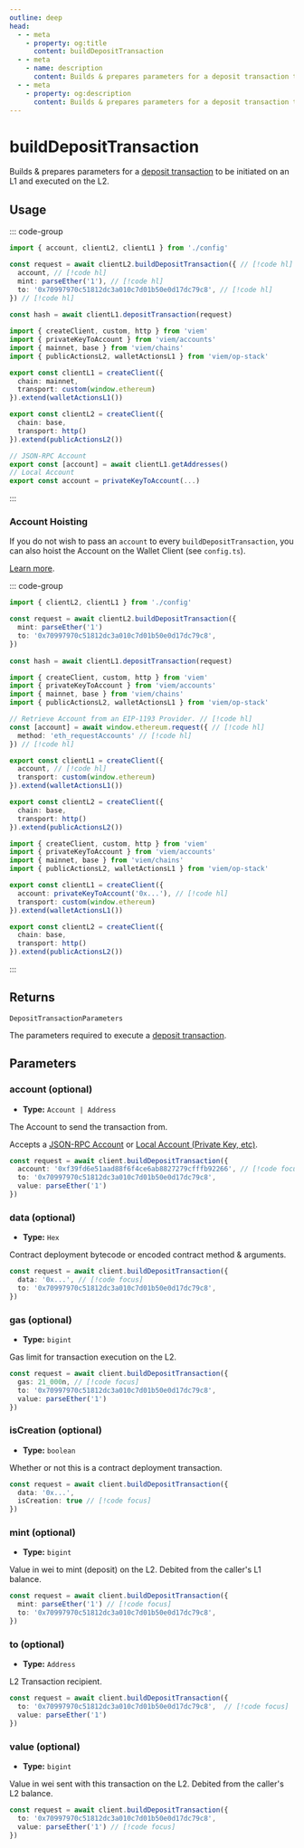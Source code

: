 ```yaml
---
outline: deep
head:
  - - meta
    - property: og:title
      content: buildDepositTransaction
  - - meta
    - name: description
      content: Builds & prepares parameters for a deposit transaction to be initiated on an L1 and executed on the L2.
  - - meta
    - property: og:description
      content: Builds & prepares parameters for a deposit transaction to be initiated on an L1 and executed on the L2.
---
```


# buildDepositTransaction

Builds & prepares parameters for a [deposit transaction](https://github.com/ethereum-optimism/optimism/blob/develop/specs/deposits.md) to be initiated on an L1 and executed on the L2.

## Usage

::: code-group

```ts [example.ts]
import { account, clientL2, clientL1 } from './config'

const request = await clientL2.buildDepositTransaction({ // [!code hl]
  account, // [!code hl]
  mint: parseEther('1'), // [!code hl]
  to: '0x70997970c51812dc3a010c7d01b50e0d17dc79c8', // [!code hl]
}) // [!code hl]
 
const hash = await clientL1.depositTransaction(request)
```

```ts [config.ts]
import { createClient, custom, http } from 'viem'
import { privateKeyToAccount } from 'viem/accounts'
import { mainnet, base } from 'viem/chains'
import { publicActionsL2, walletActionsL1 } from 'viem/op-stack'

export const clientL1 = createClient({
  chain: mainnet,
  transport: custom(window.ethereum)
}).extend(walletActionsL1())

export const clientL2 = createClient({
  chain: base,
  transport: http()
}).extend(publicActionsL2())

// JSON-RPC Account
export const [account] = await clientL1.getAddresses()
// Local Account
export const account = privateKeyToAccount(...)
```

:::


### Account Hoisting

If you do not wish to pass an `account` to every `buildDepositTransaction`, you can also hoist the Account on the Wallet Client (see `config.ts`).

[Learn more](/docs/clients/wallet.html#account).

::: code-group

```ts [example.ts]
import { clientL2, clientL1 } from './config'

const request = await clientL2.buildDepositTransaction({
  mint: parseEther('1')
  to: '0x70997970c51812dc3a010c7d01b50e0d17dc79c8',
})
 
const hash = await clientL1.depositTransaction(request)
```

```ts [config.ts (JSON-RPC Account)]
import { createClient, custom, http } from 'viem'
import { privateKeyToAccount } from 'viem/accounts'
import { mainnet, base } from 'viem/chains'
import { publicActionsL2, walletActionsL1 } from 'viem/op-stack'

// Retrieve Account from an EIP-1193 Provider. // [!code hl]
const [account] = await window.ethereum.request({ // [!code hl]
  method: 'eth_requestAccounts' // [!code hl]
}) // [!code hl]

export const clientL1 = createClient({
  account, // [!code hl]
  transport: custom(window.ethereum)
}).extend(walletActionsL1())

export const clientL2 = createClient({
  chain: base,
  transport: http()
}).extend(publicActionsL2())
```

```ts [config.ts (Local Account)]
import { createClient, custom, http } from 'viem'
import { privateKeyToAccount } from 'viem/accounts'
import { mainnet, base } from 'viem/chains'
import { publicActionsL2, walletActionsL1 } from 'viem/op-stack'

export const clientL1 = createClient({
  account: privateKeyToAccount('0x...'), // [!code hl]
  transport: custom(window.ethereum)
}).extend(walletActionsL1())

export const clientL2 = createClient({
  chain: base,
  transport: http()
}).extend(publicActionsL2())
```

:::

## Returns

`DepositTransactionParameters`

The parameters required to execute a [deposit transaction](/op-stack/actions/depositTransaction).

## Parameters

### account (optional)

- **Type:** `Account | Address`

The Account to send the transaction from.

Accepts a [JSON-RPC Account](/docs/clients/wallet#json-rpc-accounts) or [Local Account (Private Key, etc)](/docs/clients/wallet#local-accounts-private-key-mnemonic-etc).

```ts
const request = await client.buildDepositTransaction({
  account: '0xf39fd6e51aad88f6f4ce6ab8827279cfffb92266', // [!code focus]
  to: '0x70997970c51812dc3a010c7d01b50e0d17dc79c8',
  value: parseEther('1')
})
```

### data (optional)

- **Type:** `Hex`

Contract deployment bytecode or encoded contract method & arguments.

```ts
const request = await client.buildDepositTransaction({
  data: '0x...', // [!code focus]
  to: '0x70997970c51812dc3a010c7d01b50e0d17dc79c8',
})
```

### gas (optional)

- **Type:** `bigint`

Gas limit for transaction execution on the L2.

```ts
const request = await client.buildDepositTransaction({
  gas: 21_000n, // [!code focus]
  to: '0x70997970c51812dc3a010c7d01b50e0d17dc79c8',
  value: parseEther('1')
})
```

### isCreation (optional)

- **Type:** `boolean`

Whether or not this is a contract deployment transaction.

```ts
const request = await client.buildDepositTransaction({
  data: '0x...',
  isCreation: true // [!code focus]
})
```

### mint (optional)

- **Type:** `bigint`

Value in wei to mint (deposit) on the L2. Debited from the caller's L1 balance.

```ts
const request = await client.buildDepositTransaction({
  mint: parseEther('1') // [!code focus]
  to: '0x70997970c51812dc3a010c7d01b50e0d17dc79c8', 
})
```

### to (optional)

- **Type:** `Address`

L2 Transaction recipient.

```ts
const request = await client.buildDepositTransaction({
  to: '0x70997970c51812dc3a010c7d01b50e0d17dc79c8',  // [!code focus]
  value: parseEther('1')
})
```

### value (optional)

- **Type:** `bigint`

Value in wei sent with this transaction on the L2. Debited from the caller's L2 balance.

```ts
const request = await client.buildDepositTransaction({
  to: '0x70997970c51812dc3a010c7d01b50e0d17dc79c8', 
  value: parseEther('1') // [!code focus]
})
```